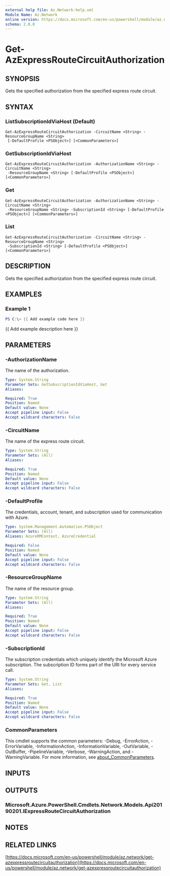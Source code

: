 ```yaml
---
external help file: Az.Network-help.xml
Module Name: Az.Network
online version: https://docs.microsoft.com/en-us/powershell/module/az.network/get-azexpressroutecircuitauthorization
schema: 2.0.0
---
```


# Get-AzExpressRouteCircuitAuthorization

## SYNOPSIS
Gets the specified authorization from the specified express route circuit.

## SYNTAX

### ListSubscriptionIdViaHost (Default)
```
Get-AzExpressRouteCircuitAuthorization -CircuitName <String> -ResourceGroupName <String>
 [-DefaultProfile <PSObject>] [<CommonParameters>]
```

### GetSubscriptionIdViaHost
```
Get-AzExpressRouteCircuitAuthorization -AuthorizationName <String> -CircuitName <String>
 -ResourceGroupName <String> [-DefaultProfile <PSObject>] [<CommonParameters>]
```

### Get
```
Get-AzExpressRouteCircuitAuthorization -AuthorizationName <String> -CircuitName <String>
 -ResourceGroupName <String> -SubscriptionId <String> [-DefaultProfile <PSObject>] [<CommonParameters>]
```

### List
```
Get-AzExpressRouteCircuitAuthorization -CircuitName <String> -ResourceGroupName <String>
 -SubscriptionId <String> [-DefaultProfile <PSObject>] [<CommonParameters>]
```

## DESCRIPTION
Gets the specified authorization from the specified express route circuit.

## EXAMPLES

### Example 1
```powershell
PS C:\> {{ Add example code here }}
```

{{ Add example description here }}

## PARAMETERS

### -AuthorizationName
The name of the authorization.

```yaml
Type: System.String
Parameter Sets: GetSubscriptionIdViaHost, Get
Aliases:

Required: True
Position: Named
Default value: None
Accept pipeline input: False
Accept wildcard characters: False
```

### -CircuitName
The name of the express route circuit.

```yaml
Type: System.String
Parameter Sets: (All)
Aliases:

Required: True
Position: Named
Default value: None
Accept pipeline input: False
Accept wildcard characters: False
```

### -DefaultProfile
The credentials, account, tenant, and subscription used for communication with Azure.

```yaml
Type: System.Management.Automation.PSObject
Parameter Sets: (All)
Aliases: AzureRMContext, AzureCredential

Required: False
Position: Named
Default value: None
Accept pipeline input: False
Accept wildcard characters: False
```

### -ResourceGroupName
The name of the resource group.

```yaml
Type: System.String
Parameter Sets: (All)
Aliases:

Required: True
Position: Named
Default value: None
Accept pipeline input: False
Accept wildcard characters: False
```

### -SubscriptionId
The subscription credentials which uniquely identify the Microsoft Azure subscription.
The subscription ID forms part of the URI for every service call.

```yaml
Type: System.String
Parameter Sets: Get, List
Aliases:

Required: True
Position: Named
Default value: None
Accept pipeline input: False
Accept wildcard characters: False
```

### CommonParameters
This cmdlet supports the common parameters: -Debug, -ErrorAction, -ErrorVariable, -InformationAction, -InformationVariable, -OutVariable, -OutBuffer, -PipelineVariable, -Verbose, -WarningAction, and -WarningVariable. For more information, see [about_CommonParameters](http://go.microsoft.com/fwlink/?LinkID=113216).

## INPUTS

## OUTPUTS

### Microsoft.Azure.PowerShell.Cmdlets.Network.Models.Api20190201.IExpressRouteCircuitAuthorization
## NOTES

## RELATED LINKS

[https://docs.microsoft.com/en-us/powershell/module/az.network/get-azexpressroutecircuitauthorization](https://docs.microsoft.com/en-us/powershell/module/az.network/get-azexpressroutecircuitauthorization)

